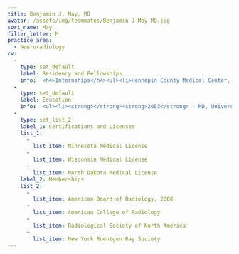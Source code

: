 ```yaml
---
title: Benjamin J. May, MD
avatar: /assets/img/teammates/Benjamin J May MD.jpg
sort_name: May
filter_letter: M
practice_area:
  - Neuroradiology
cv:
  - 
    type: set_default
    label: Residency and Fellowships
    info: '<h4>Internships</h4><ul><li>Hennepin County Medical Center, Minneapolis, MN, 2003-2004</li></ul><h4>Residencies</h4><ul><li>Maimonides Medical Center, Brooklyn, NY, 2004-2008</li></ul><h4>Fellowships</h4><ul><li>University of Minnesota, Minneapolis, MN, Neuroradiology, 2008-2009<span></span></li></ul>'
  - 
    type: set_default
    label: Education
    info: '<ul><li><strong></strong><strong>2003</strong> - MD, University of Minnesota Medical School, Minneapolis, MN</li><li><strong>1996</strong> - BA, University of St. Thomas, St. Paul, MN<span></span></li></ul>'
  - 
    type: set_list_2
    label_1: Certifications and Licenses
    list_1:
      - 
        list_item: Minnesota Medical License
      - 
        list_item: Wisconsin Medical License
      - 
        list_item: North Dakota Medical License
    label_2: Memberships
    list_2:
      - 
        list_item: American Board of Radiology, 2008
      - 
        list_item: American College of Radiology
      - 
        list_item: Radiological Society of North America
      - 
        list_item: New York Roentgen Ray Society
---
```

